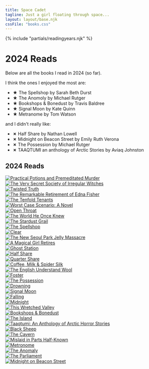 ```yaml
---
title: Space Cadet
tagline: Just a girl floating through space...
layout: layout/base.njk
cssFile: "books.css"
---
```


{% include "partials/readingyears.njk" %}

<h1>2024 Reads</h1>
  <p>Below are all the books I read in 2024 (so far).</p>
  <p>I think the ones I enjoyed the most are:</p>
  <ul>
    <li><strong>&#9733;</strong> The Spellshop by Sarah Beth Durst</li>
    <li><strong>&#9733;</strong> The Anomoly by Michael Rutger</li>
    <li><strong>&#9733;</strong> Bookshops & Bonedust by Travis Baldree</li>
    <li><strong>&#9733;</strong> Signal Moon by Kate Quinn</li>
    <li><strong>&#9733;</strong> Metranome by Tom Watson</li>

  </ul>

  <p>and I didn't really like:</p>

  <ul>
    <li><strong>✗</strong> Half Share by Nathan Lowell</li>
    <li><strong>✗</strong> Midnight on Beacon Street by Emily Ruth Verona</li>
    <li><strong>✗</strong> The Possession by Michael Rutger</li>
    <li><strong>✗</strong> TAAQTUMI an anthology of Arctic Stories by Aviaq Johnston</li>
  </ul>


<h2>2024 Reads</h2>

<div class="gr_grid_container">
    <div class="gr_grid_book_container"><a title="Practical Potions and Premeditated Murder (Practical Potions, #1)" rel="nofollow" href="https://www.goodreads.com/book/show/199331074-practical-potions-and-premeditated-murder"><img alt="Practical Potions and Premeditated Murder" border="0" src="https://i.gr-assets.com/images/S/compressed.photo.goodreads.com/books/1696860129l/199331074._SX98_.jpg" /></a></div>
    <div class="gr_grid_book_container"><a title="The Very Secret Society of Irregular Witches" rel="nofollow" href="https://www.goodreads.com/book/show/60194691-the-very-secret-society-of-irregular-witches"><img alt="The Very Secret Society of Irregular Witches" border="0" src="https://i.gr-assets.com/images/S/compressed.photo.goodreads.com/books/1643085477l/60194691._SX98_.jpg" /></a></div>
    <div class="gr_grid_book_container"><a title="Twisted Truth (An Amy Rush Suspense Thriller—Book 1)" rel="nofollow" href="https://www.goodreads.com/book/show/205162972-twisted-truth"><img alt="Twisted Truth" border="0" src="https://i.gr-assets.com/images/S/compressed.photo.goodreads.com/books/1704906072l/205162972._SX98_.jpg" /></a></div>
    <div class="gr_grid_book_container"><a title="The Remarkable Retirement of Edna Fisher" rel="nofollow" href="https://www.goodreads.com/book/show/61175640-the-remarkable-retirement-of-edna-fisher"><img alt="The Remarkable Retirement of Edna Fisher" border="0" src="https://i.gr-assets.com/images/S/compressed.photo.goodreads.com/books/1667312348l/61175640._SX98_.jpg" /></a></div>
    <div class="gr_grid_book_container"><a title="The Tenfold Tenants" rel="nofollow" href="https://www.goodreads.com/book/show/199518223-the-tenfold-tenants"><img alt="The Tenfold Tenants" border="0" src="https://i.gr-assets.com/images/S/compressed.photo.goodreads.com/books/1697112129l/199518223._SX98_.jpg" /></a></div>
    <div class="gr_grid_book_container"><a title="Worst Case Scenario: A Novel" rel="nofollow" href="https://www.goodreads.com/book/show/210629595-worst-case-scenario"><img alt="Worst Case Scenario: A Novel" border="0" src="https://i.gr-assets.com/images/S/compressed.photo.goodreads.com/books/1714527912l/210629595._SX98_.jpg" /></a></div>
    <div class="gr_grid_book_container"><a title="Open Throat" rel="nofollow" href="https://www.goodreads.com/book/show/60409041-open-throat"><img alt="Open Throat" border="0" src="https://i.gr-assets.com/images/S/compressed.photo.goodreads.com/books/1668356972l/60409041._SX98_.jpg" /></a></div>
    <div class="gr_grid_book_container"><a title="The World He Once Knew" rel="nofollow" href="https://www.goodreads.com/book/show/203948579-the-world-he-once-knew"><img alt="The World He Once Knew" border="0" src="https://i.gr-assets.com/images/S/compressed.photo.goodreads.com/books/1702852439l/203948579._SX98_.jpg" /></a></div>
    <div class="gr_grid_book_container"><a title="The Stardust Grail" rel="nofollow" href="https://www.goodreads.com/book/show/195791479-the-stardust-grail"><img alt="The Stardust Grail" border="0" src="https://i.gr-assets.com/images/S/compressed.photo.goodreads.com/books/1698507161l/195791479._SX98_.jpg" /></a></div>
    <div class="gr_grid_book_container"><a title="The Spellshop" rel="nofollow" href="https://www.goodreads.com/book/show/195138130-the-spellshop"><img alt="The Spellshop" border="0" src="https://i.gr-assets.com/images/S/compressed.photo.goodreads.com/books/1743896214l/195138130._SX98_.jpg" /></a></div>
    <div class="gr_grid_book_container"><a title="Clear" rel="nofollow" href="https://www.goodreads.com/book/show/176443690-clear"><img alt="Clear" border="0" src="https://i.gr-assets.com/images/S/compressed.photo.goodreads.com/books/1686502013l/176443690._SX98_.jpg" /></a></div>
    <div class="gr_grid_book_container"><a title="The New Seoul Park Jelly Massacre" rel="nofollow" href="https://www.goodreads.com/book/show/209078460-the-new-seoul-park-jelly-massacre"><img alt="The New Seoul Park Jelly Massacre" border="0" src="https://i.gr-assets.com/images/S/compressed.photo.goodreads.com/books/1712843520l/209078460._SX98_.jpg" /></a></div>
    <div class="gr_grid_book_container"><a title="A Magical Girl Retires" rel="nofollow" href="https://www.goodreads.com/book/show/197448259-a-magical-girl-retires"><img alt="A Magical Girl Retires" border="0" src="https://i.gr-assets.com/images/S/compressed.photo.goodreads.com/books/1699194337l/197448259._SX98_.jpg" /></a></div>
    <div class="gr_grid_book_container"><a title="Ghost Station" rel="nofollow" href="https://www.goodreads.com/book/show/127280445-ghost-station"><img alt="Ghost Station" border="0" src="https://i.gr-assets.com/images/S/compressed.photo.goodreads.com/books/1684351144l/127280445._SX98_.jpg" /></a></div>
    <div class="gr_grid_book_container"><a title="Half Share (Golden Age of the Solar Clipper, #2)" rel="nofollow" href="https://www.goodreads.com/book/show/19211493-half-share"><img alt="Half Share" border="0" src="https://i.gr-assets.com/images/S/compressed.photo.goodreads.com/books/1386265125l/19211493._SX98_.jpg" /></a></div>
    <div class="gr_grid_book_container"><a title="Quarter Share (Golden Age of the Solar Clipper, #1)" rel="nofollow" href="https://www.goodreads.com/book/show/2334538.Quarter_Share"><img alt="Quarter Share" border="0" src="https://i.gr-assets.com/images/S/compressed.photo.goodreads.com/books/1273808382l/2334538._SX98_.jpg" /></a></div>
    <div class="gr_grid_book_container"><a title="Coffee, Milk & Spider Silk" rel="nofollow" href="https://www.goodreads.com/book/show/59560842-coffee-milk-spider-silk"><img alt="Coffee, Milk & Spider Silk" border="0" src="https://i.gr-assets.com/images/S/compressed.photo.goodreads.com/books/1636299622l/59560842._SX98_.jpg" /></a></div>
    <div class="gr_grid_book_container"><a title="The English Understand Wool" rel="nofollow" href="https://www.goodreads.com/book/show/60864326-the-english-understand-wool"><img alt="The English Understand Wool" border="0" src="https://i.gr-assets.com/images/S/compressed.photo.goodreads.com/books/1654912801l/60864326._SX98_.jpg" /></a></div>
    <div class="gr_grid_book_container"><a title="Foster" rel="nofollow" href="https://www.goodreads.com/book/show/8143909-foster"><img alt="Foster" border="0" src="https://i.gr-assets.com/images/S/compressed.photo.goodreads.com/books/1328146652l/8143909._SX98_.jpg" /></a></div>
    <div class="gr_grid_book_container"><a title="The Possession (The Anomaly Files #2)" rel="nofollow" href="https://www.goodreads.com/book/show/42654248-the-possession"><img alt="The Possession" border="0" src="https://i.gr-assets.com/images/S/compressed.photo.goodreads.com/books/1541600078l/42654248._SX98_.jpg" /></a></div> <div class="gr_grid_container">
    <div class="gr_grid_book_container"><a title="Drowning" rel="nofollow" href="https://www.goodreads.com/book/show/59364148-drowning"><img alt="Drowning" border="0" src="https://i.gr-assets.com/images/S/compressed.photo.goodreads.com/books/1680657134l/59364148._SX98_.jpg" /></a></div>
    <div class="gr_grid_book_container"><a title="Signal Moon" rel="nofollow" href="https://www.goodreads.com/book/show/61045711-signal-moon"><img alt="Signal Moon" border="0" src="https://i.gr-assets.com/images/S/compressed.photo.goodreads.com/books/1651885135l/61045711._SX98_.jpg" /></a></div>
    <div class="gr_grid_book_container"><a title="Falling" rel="nofollow" href="https://www.goodreads.com/book/show/56614951-falling"><img alt="Falling" border="0" src="https://i.gr-assets.com/images/S/compressed.photo.goodreads.com/books/1625673562l/56614951._SX98_.jpg" /></a></div>
    <div class="gr_grid_book_container"><a title="Midnight" rel="nofollow" href="https://www.goodreads.com/book/show/60772255-midnight"><img alt="Midnight" border="0" src="https://i.gr-assets.com/images/S/compressed.photo.goodreads.com/books/1683189750l/60772255._SX98_.jpg" /></a></div>
    <div class="gr_grid_book_container"><a title="This Wretched Valley" rel="nofollow" href="https://www.goodreads.com/book/show/134113866-this-wretched-valley"><img alt="This Wretched Valley" border="0" src="https://i.gr-assets.com/images/S/compressed.photo.goodreads.com/books/1690075553l/134113866._SX98_.jpg" /></a></div>
    <div class="gr_grid_book_container"><a title="Bookshops & Bonedust (Legends & Lattes, #0)" rel="nofollow" href="https://www.goodreads.com/book/show/65213543-bookshops-bonedust"><img alt="Bookshops & Bonedust" border="0" src="https://i.gr-assets.com/images/S/compressed.photo.goodreads.com/books/1678122626l/65213543._SX98_.jpg" /></a></div>
    <div class="gr_grid_book_container"><a title="The Island" rel="nofollow" href="https://www.goodreads.com/book/show/58340727-the-island"><img alt="The Island" border="0" src="https://i.gr-assets.com/images/S/compressed.photo.goodreads.com/books/1650915257l/58340727._SX98_.jpg" /></a></div>
    <div class="gr_grid_book_container"><a title="Taaqtumi: An Anthology of Arctic Horror Stories" rel="nofollow" href="https://www.goodreads.com/book/show/60859347-taaqtumi"><img alt="Taaqtumi: An Anthology of Arctic Horror Stories" border="0" src="https://i.gr-assets.com/images/S/compressed.photo.goodreads.com/books/1676079976l/60859347._SX98_.jpg" /></a></div>
    <div class="gr_grid_book_container"><a title="Black Sheep" rel="nofollow" href="https://www.goodreads.com/book/show/69704909-black-sheep"><img alt="Black Sheep" border="0" src="https://i.gr-assets.com/images/S/compressed.photo.goodreads.com/books/1680293749l/69704909._SX98_.jpg" /></a></div>
    <div class="gr_grid_book_container"><a title="The Cavern" rel="nofollow" href="https://www.goodreads.com/book/show/45026095-the-cavern"><img alt="The Cavern" border="0" src="https://i.gr-assets.com/images/S/compressed.photo.goodreads.com/books/1564468562l/45026095._SX98_.jpg" /></a></div>
    <div class="gr_grid_book_container"><a title="Mislaid in Parts Half-Known (Wayward Children, #9)" rel="nofollow" href="https://www.goodreads.com/book/show/126919478-mislaid-in-parts-half-known"><img alt="Mislaid in Parts Half-Known" border="0" src="https://i.gr-assets.com/images/S/compressed.photo.goodreads.com/books/1686859725l/126919478._SX98_.jpg" /></a></div>
    <div class="gr_grid_book_container"><a title="Metronome" rel="nofollow" href="https://www.goodreads.com/book/show/60713468-metronome"><img alt="Metronome" border="0" src="https://i.gr-assets.com/images/S/compressed.photo.goodreads.com/books/1648545439l/60713468._SX98_.jpg" /></a></div>
    <div class="gr_grid_book_container"><a title="The Anomaly (The Anomaly Files, #1)" rel="nofollow" href="https://www.goodreads.com/book/show/36342156-the-anomaly"><img alt="The Anomaly" border="0" src="https://i.gr-assets.com/images/S/compressed.photo.goodreads.com/books/1508879817l/36342156._SX98_.jpg" /></a></div>
    <div class="gr_grid_book_container"><a title="The Parliament" rel="nofollow" href="https://www.goodreads.com/book/show/126921125-the-parliament"><img alt="The Parliament" border="0" src="https://i.gr-assets.com/images/S/compressed.photo.goodreads.com/books/1686748327l/126921125._SX98_.jpg" /></a></div>
    <div class="gr_grid_book_container"><a title="Midnight on Beacon Street" rel="nofollow" href="https://www.goodreads.com/book/show/146521899-midnight-on-beacon-street"><img alt="Midnight on Beacon Street" border="0" src="https://i.gr-assets.com/images/S/compressed.photo.goodreads.com/books/1690594415l/146521899._SX98_.jpg" /></a></div>